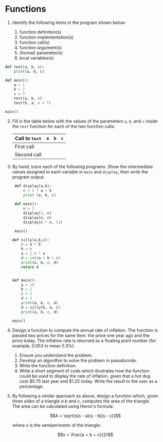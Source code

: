 # Functions

<!-- 
Note from Charlotte, July 29:
This was adapted from the COMP1631 tutorial. I made a few changes to the wording, and there are probably other things that could be changed. For Q1, I haven't been great about the terminology of "formal parameters" vs "actual parameters", so I changed it to say "function arguments" and "(formal) parameters". Also, Q3 originally said to "draw a picture of memory and show how it changes as the program executes", but this is also not wording that I have used in class.

I had an idea for an alternative activity that I think could be fun, but needs more work to flesh out:
- Get students into ~4 groups
- Each student implements (on the whiteboard) a different function that makes up part of a complete function
- Students call other functions by writing arguments on a piece of paper, then passing it to the next group, who executes their function line by line and passes back the return value

The goal of this activity would be to illustrate:
- When calling a function, you need to know
  - Function name
  - Number and type of arguments
  - Return data type
- When calling a function you do not need to know:
  - Function implementation
  - Parameter names
- When implementing a function you need to decide:
  - Name, number and type of parameters
  - Algorithm to implement
  - What to return
- When implementing a function you do not need to know:
  - The variable names of the arguments passed
  - The variable name assigned to the return value (if any)
-->

1. Identify the following items in the program shown below:

    1. function definition(s)
    2. function implementation(s)
    3. function call(s)
    4. function argument(s)
    5. (formal) parameter(s)
    6. local variables(s)

```python
def test(a, b, c):
    print(a, b, c)

def main():
    a = 1
    b = 2
    c = 3
    test(a, b, c)
    test(b, a, c + 7)

main()
```

2. Fill in the table below with the values of the parameters `a`, `b`, and `c` *inside* the `test` function for each of the two function calls:

    | Call to `test` | `a` | `b` | `c` |
    | -------------- | --- | --- | --- |
    | First call     |     |     |     |
    | Second call    |     |     |     |

3. By hand, trace each of the following programs. Show the intermediate values assigned to each variable in `main` and `display`, then write the program output.
   
   ```python
    def display(a,b):
        c = 2 * a + b
        print (a, b, c)
    
    def main():
        n = 3
        display(5, n)
        display(n, n)
        display(n * n, 12)

    main()
    ```

    ```python        
    def silly(a,b,c):
        c = a + b
        b = c
        a = 2.0 * a
        d = int(a + b + c)
        print(a, b, c, d)
        return d


    def main():
        a = 10
        b = 2
        c = 3
        d = 4
        print(a, b, c, d)
        d = silly(b, a, c)
        print(a, b, c, d)

    main()
    ```

4. Design a function to compute the annual rate of inflation. The function is passed two prices for the same item: the price one year ago and the price today. The inflation rate is returned as a floating point number (for example, 0.053 to mean 5.3%).
    
    1. Ensure you understand the problem.
    2. Develop an *algorithm* to solve the problem in pseudocode.
    3. Write the function definition.
    4. Write a short segment of code which illustrates how the function could be used to display the rate of inflation, given that a hot dog cost $0.75 last year and $1.25 today. Write the result to the user as a percentage.

5. By following a similar approach as above, design a function which, given three sides of a triangle $a$ $b$ and $c$, computes the area of the triangle. The area can be calculated using Heron's formula:
    
    $$A = \sqrt{s(s - a)(s - b)(s - c)}$$
    
    where $s$ is the semiperimeter of the triangle:
    
    $$s = \frac{a + b + c}{2}$$